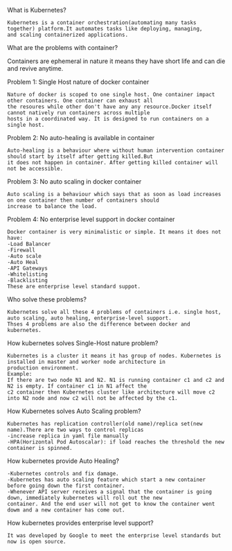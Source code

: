 What is Kubernetes?
```
Kubernetes is a container orchestration(automating many tasks together) platform.It automates tasks like deploying, managing,
and scaling containerized applications.
```

What are the problems with container?

Containers are ephemeral in nature it means they have short life and can die and revive anytime.

Problem 1: Single Host nature of docker container
```
Nature of docker is scoped to one single host. One container impact other containers. One container can exhaust all
the resoures while other don't have any any resource.Docker itself cannot natively run containers across multiple
hosts in a coordinated way. It is designed to run containers on a single host.
```
Problem 2: No auto-healing is available in container
```
Auto-healing is a behaviour where without human intervention container should start by itself after getting killed.But
it does not happen in container. After getting killed container will not be accessible.
```

Problem 3: No auto scaling in docker container
```
Auto scaling is a behaviour which says that as soon as load increases on one container then number of containers should
increase to balance the load.
```

Problem 4: No enterprise level support in docker container
```
Docker container is very minimalistic or simple. It means it does not have:
-Load Balancer
-Firewall
-Auto scale
-Auto Heal
-API Gateways
-Whitelisting
-Blacklisting
These are enterprise level standard suppot.
```

Who solve these problems?
```
Kubernetes solve all these 4 problems of containers i.e. single host, auto scaling, auto healing, enterprise-level support.
Thses 4 problems are also the difference between docker and kubernetes.
```

How kubernetes solves Single-Host nature  problem?
```
Kubernetes is a cluster it means it has group of nodes. Kubernetes is installed in master and worker node architecture in
production environment.
Example:
If there are two node N1 and N2. N1 is running container c1 and c2 and N2 is empty. If container c1 in N1 affect the
c2 container then Kubernetes cluster like architecture will move c2 into N2 node and now c2 will not be affected by the c1. 
```

How Kubernetes solves Auto Scaling problem?
```
Kubernetes has replication controller(old name)/replica set(new name).There are two ways to control replicas
-increase replica in yaml file manually
-HPA(Horizontal Pod Autoscalar): if load reaches the threshold the new container is spinned.
```

How kubernetes provide Auto Healing?
```
-Kubernetes controls and fix damage.
-Kubernetes has auto scaling feature which start a new container before going down the first container.
-Whenever API server receives a signal that the container is going down, immediately kubernetes will roll out the new
container. And the end user will not get to know the container went dowm and a new container has come out.
```

How kubernetes provides enterprise level support?
```
It was developed by Google to meet the enterprise level standards but now is open source.
```

